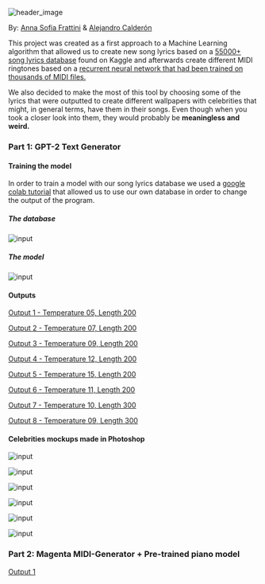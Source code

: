 ![header_image](https://github.com/asfrattini/Artificial-Composer/blob/master/images/presentation.jpg)

By:
  [Anna Sofia Frattini](https://www.behance.net/Asfrattini)
  & 
  [Alejandro Calderón](https://www.behance.net/acalderonl) 

This project was created as a first approach to a Machine Learning algorithm that allowed us to create new song lyrics based on a [55000+ song lyrics database](https://www.kaggle.com/mousehead/songlyrics) found on Kaggle and afterwards create different MIDI ringtones based on a [recurrent neural network that had been trained on thousands of MIDI files.](https://github.com/asfrattini/Artificial-Composer/blob/master/images/basic_rnn.mag) 

We also decided to make the most of this tool by choosing some of the lyrics that were outputted to create different wallpapers with celebrities that might, in general terms, have them in their songs. Even though when you took a closer look into them, they would probably be **meaningless and weird.**

<h3>Part 1: GPT-2 Text Generator</h3>

<h4>Training the model</h4>

In order to train a model with our song lyrics database we used a [google colab tutorial](https://colab.research.google.com/drive/1VLG8e7YSEwypxU-noRNhsv5dW4NfTGce) that allowed us to use our own database in order to change the output of the program.

<h5>The database</h5>

![input](https://github.com/asfrattini/Artificial-Composer/blob/master/images/Database.png)

<h5>The model</h5>

![input](https://github.com/asfrattini/Artificial-Composer/blob/master/images/Model.png)

<h4>Outputs</h4>

[Output 1 - Temperature 05, Length 200](https://github.com/asfrattini/Artificial-Composer/tree/master/outputs/01_temp05_length200.txt)

[Output 2 - Temperature 07, Length 200](https://github.com/asfrattini/Artificial-Composer/tree/master/outputs/02_temp07_length200.txt)

[Output 3 - Temperature 09, Length 200](https://github.com/asfrattini/Artificial-Composer/tree/master/outputs/03_temp09_length200.txt)

[Output 4 - Temperature 12, Length 200](https://github.com/asfrattini/Artificial-Composer/tree/master/outputs/04_temp12_length200.txt)

[Output 5 - Temperature 15, Length 200](https://github.com/asfrattini/Artificial-Composer/tree/master/outputs/05_temp15_length200.txt)

[Output 6 - Temperature 11, Length 200](https://github.com/asfrattini/Artificial-Composer/tree/master/outputs/06_temp11_length200.txt)

[Output 7 - Temperature 10, Length 300](https://github.com/asfrattini/Artificial-Composer/tree/master/outputs/07_temp10_length300.txt)

[Output 8 - Temperature 09, Length 300](https://github.com/asfrattini/Artificial-Composer/tree/master/outputs/08_temp09_length300.txt)


<h4>Celebrities mockups made in Photoshop</h4>

![input](https://github.com/asfrattini/Artificial-Composer/blob/master/images/Beyonce.png)

![input](https://github.com/asfrattini/Artificial-Composer/blob/master/images/Alicia.png)

![input](https://github.com/asfrattini/Artificial-Composer/blob/master/images/Billy.png)

![input](https://github.com/asfrattini/Artificial-Composer/blob/master/images/Coldplay.png)

![input](https://github.com/asfrattini/Artificial-Composer/blob/master/images/Kenny.png)

![input](https://github.com/asfrattini/Artificial-Composer/blob/master/images/Snoopp.png)


<h3>Part 2: Magenta MIDI-Generator + Pre-trained piano model</h3>

[Output 1](https://github.com/asfrattini/Artificial-Composer/blob/master/outputs/05.mp3)

